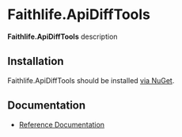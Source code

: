 # Faithlife.ApiDiffTools

**Faithlife.ApiDiffTools** description

## Installation

Faithlife.ApiDiffTools should be installed [via NuGet](https://www.nuget.org/packages/Faithlife.ApiDiffTools).

## Documentation

* [Reference Documentation](Faithlife.ApiDiffTools.md)

